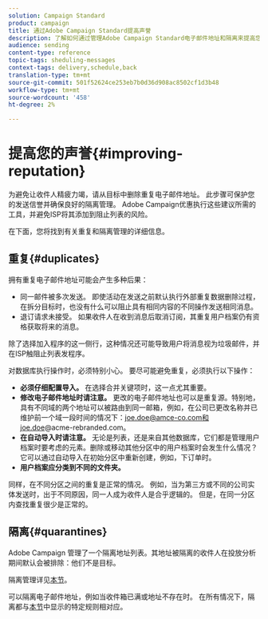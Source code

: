 ```yaml
---
solution: Campaign Standard
product: campaign
title: 通过Adobe Campaign Standard提高声誉
description: 了解如何通过管理Adobe Campaign Standard电子邮件地址和隔离来提高您的声誉。
audience: sending
content-type: reference
topic-tags: sheduling-messages
context-tags: delivery,schedule,back
translation-type: tm+mt
source-git-commit: 501f52624ce253eb7b0d36d908ac8502cf1d3b48
workflow-type: tm+mt
source-wordcount: '458'
ht-degree: 2%

---
```



# 提高您的声誉{#improving-reputation}

为避免让收件人精疲力竭，请从目标中删除重复电子邮件地址。 此步骤可保护您的发送信誉并确保良好的隔离管理。 Adobe Campaign优惠执行这些建议所需的工具，并避免ISP将其添加到阻止列表的风险。

在下面，您将找到有关重复和隔离管理的详细信息。

## 重复{#duplicates}

拥有重复电子邮件地址可能会产生多种后果：
* 同一邮件被多次发送。 即使活动在发送之前默认执行外部重复数据删除过程，在拆分目标时，也没有什么可以阻止具有相同内容的不同操作发送相同消息。
* 退订请求未接受。 如果收件人在收到消息后取消订阅，其重复用户档案仍有资格获取将来的消息。

除了选择加入程序的这一侧行，这种情况还可能导致用户将消息视为垃圾邮件，并在ISP触阻止列表发程序。

对数据库执行操作时，必须特别小心。 要尽可能避免重复，必须执行以下操作：
* **必须仔细配置导入。** 在选择合并关键项时，这一点尤其重要。
* **修改电子邮件地址时请注意。** 更改的电子邮件地址也可以是重复源。特别地，具有不同域的两个地址可以被路由到同一邮箱，例如，在公司已更改名称并已维护前一个域一段时间的情况下：joe.doe@amce-co.com和joe.doe@acme-rebranded.com。
* **在自动导入时请注意。** 无论是列表，还是来自其他数据库，它们都是管理用户档案时要考虑的元素。删除或移动其他分区中的用户档案时会发生什么情况？ 它可以通过自动导入在初始分区中重新创建，例如，下订单时。
* **用户档案应分类到不同的文件夹。**

同样，在不同分区之间的重复是正常的情况。 例如，当为第三方或不同的公司实体发送时，出于不同原因，同一人成为收件人是合乎逻辑的。 但是，在同一分区内查找重复很少是正常的。

## 隔离{#quarantines}

Adobe Campaign 管理了一个隔离地址列表。其地址被隔离的收件人在投放分析期间默认会被排除：他们不是目标。

隔离管理详见[本节](../../sending/using/understanding-quarantine-management.md)。

可以隔离电子邮件地址，例如当收件箱已满或地址不存在时。 在所有情况下，隔离都与[本节](../../sending/using/understanding-quarantine-management.md#conditions-for-sending-an-address-to-quarantine)中显示的特定规则相对应。
